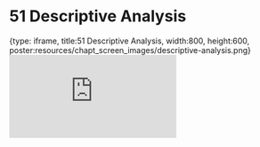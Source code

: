 # 51 Descriptive Analysis
 
{type: iframe, title:51 Descriptive Analysis, width:800, height:600, poster:resources/chapt_screen_images/descriptive-analysis.png}
![](https://datatrail-jhu.github.io/DataTrail_ReOrg/no_toc/descriptive-analysis.html)
 

 

